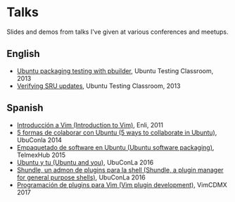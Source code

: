 Talks
=====

Slides and demos from talks I've given at various conferences and meetups.

English
-------

* [Ubuntu packaging testing with pbuilder](http://people.ubuntu.com/~javier-lopez/talks/pbuilder/), Ubuntu Testing Classroom, 2013
* [Verifying SRU updates](http://people.ubuntu.com/~javier-lopez/talks/sru-updates/), Ubuntu Testing Classroom, 2013

Spanish
-------

* [Introducción a Vim (Introduction to Vim)](http://javier.io/talks/introduccion-a-vim/vim.feb.2011.tar.gz), Enli, 2011
* [5 formas de colaborar con Ubuntu (5 ways to collaborate in Ubuntu)](http://people.ubuntu.com/~javier-lopez/talks/5-formas-de-colaborar-con-ubuntu/), UbuConla 2014
* [Empaquetado de software en Ubuntu (Ubuntu software packaging)](http://people.ubuntu.com/~javier-lopez/talks/empaquetado-de-software-para-ubuntu/), TelmexHub 2015
* [Ubuntu y tu (Ubuntu and you)](http://people.ubuntu.com/~javier-lopez/talks/ubuntu-y-tu/), UbuConLa 2016
* [Shundle, un admon de plugins para la shell (Shundle, a plugin manager for general purpose shells)](http://javier.io/talks/shundle/), UbuConLa 2016
* [Programación de plugins para Vim (Vim plugin development)](https://asciinema.org/a/132191?t=10), VimCDMX 2017
